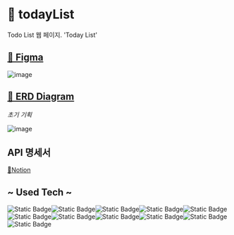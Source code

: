 # 📌 todayList
Todo List 웹 페이지. 'Today List'



## [🎨 Figma](https://www.figma.com/file/Ko2Rb4SJEljOHd0WJ3owGD/TodoList?type=design&mode=design&t=FDN685904FySH8MJ-1)

![image](https://github.com/jungmyungjin/todayList/assets/36308113/4774edc5-e6da-485a-9e69-7704ccf53097)



## [🧾 ERD Diagram](https://drive.google.com/file/d/126YTVVJ6aAPbhywTubw-Dc62dxcXtRVl/view)

*초기 기획*

![image](https://github.com/jungmyungjin/todayList/assets/36308113/f004f41a-c365-4823-9b10-31fcaf7df9a9)

## API 명세서

 [📕Notion](https://molly05b.notion.site/API-729a26b52e414ef2842bc8891b3bc22e?pvs=4)



## ~ Used Tech ~

![Static Badge](https://img.shields.io/badge/React-61DAFB?style=for-the-badge&logo=react&logoColor=white)![Static Badge](https://img.shields.io/badge/reactquery-FF4154?style=for-the-badge&logo=reactquery&logoColor=white)![Static Badge](https://img.shields.io/badge/figma-F24E1E?style=for-the-badge&logo=figma&logoColor=white)![Static Badge](https://img.shields.io/badge/mariadb-003545?style=for-the-badge&logo=mariadb&logoColor=white)![Static Badge](https://img.shields.io/badge/prettier-F7B93E?style=for-the-badge&logo=prettier&logoColor=white)![Static Badge](https://img.shields.io/badge/amazonaws-232F3E?style=for-the-badge&logo=amazonaws&logoColor=white)![Static Badge](https://img.shields.io/badge/ubuntu-E95420?style=for-the-badge&logo=ubuntu&logoColor=white)![Static Badge](https://img.shields.io/badge/dotenv-ECD53F?style=for-the-badge&logo=dotenv&logoColor=white)![Static Badge](https://img.shields.io/badge/docker-2496ED?style=for-the-badge&logo=docker&logoColor=white)![Static Badge](https://img.shields.io/badge/typescript-3178C6?style=for-the-badge&logo=typescript&logoColor=white)![Static Badge](https://img.shields.io/badge/github-181717?style=for-the-badge&logo=github&logoColor=white)

